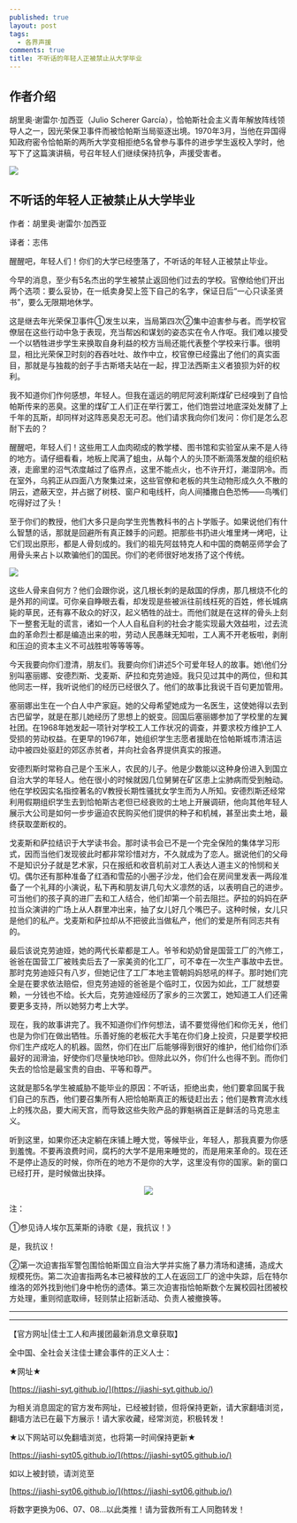 ```yaml
---
published: true
layout: post
tags:
  - 各界声援
comments: true
title: 不听话的年轻人正被禁止从大学毕业
---
```

## 作者介绍

胡里奥·谢雷尔·加西亚（Julio Scherer García），恰帕斯社会主义青年解放阵线领导人之一，因光荣保卫事件而被恰帕斯当局驱逐出境。1970年3月，当他在异国得知政府密令恰帕斯的两所大学变相拒绝5名曾参与事件的进步学生返校入学时，他写下了这篇演讲稿，号召年轻人们继续保持抗争，声援受害者。

![](https://img3.doubanio.com/view/note/l/public/p54088046.webp)

## 不听话的年轻人正被禁止从大学毕业

作者：胡里奥·谢雷尔·加西亚

译者：志伟

醒醒吧，年轻人们！你们的大学已经堕落了，不听话的年轻人正被禁止毕业。

今早的消息，至少有5名杰出的学生被禁止返回他们过去的学校。官僚给他们开出两个选项：要么妥协，在一纸卖身契上签下自己的名字，保证日后“一心只读圣贤书”，要么无限期地休学。

这是继去年光荣保卫事件①发生以来，当局第四次②集中迫害参与者。而学校官僚层在这些行动中急于表现，充当帮凶和谋划的姿态实在令人作呕。我们难以接受一个以牺牲进步学生来换取自身利益的校方当局还能代表整个学校来行事。很明显，相比光荣保卫时刻的吞吞吐吐、故作中立，校官僚已经露出了他们的真实面目，那就是与独裁的刽子手古斯塔夫站在一起，捍卫法西斯主义者狼狈为奸的权利。

我不知道你们作何感想，年轻人。但我在遥远的明尼阿波利斯煤矿已经嗅到了自恰帕斯传来的恶臭。这里的煤矿工人们正在举行罢工，他们饱尝过地底深处发酵了上千年的瓦斯，却同样对这阵恶臭忍无可忍。他们请求我向你们发问：你们是怎么忍耐下去的？

醒醒吧，年轻人们！这些用工人血肉砌成的教学楼、图书馆和实验室从来不是人待的地方。请仔细看看，地板上爬满了蛆虫，从每个人的头顶不断滴落发酸的组织粘液，走廊里的沼气浓度越过了临界点，这里不能点火，也不许开灯，潮湿阴冷。而在室外，乌鸦正从四面八方聚集过来，这些官僚和老板的共生动物形成久久不散的阴云，遮蔽天空，并占据了树枝、窗户和电线杆，向人间播撒白色恐怖——鸟嘴们吃得好过了头！

至于你们的教授，他们大多只是向学生兜售教科书的占卜学贩子。如果说他们有什么智慧的话，那就是回避所有真正棘手的问题。把那些书扔进火堆里烤一烤吧，让它们现出原形，都是人骨刻成的。我们的祖先阿兹特克人和中国的商朝巫师学会了用骨头来占卜以欺骗他们的国民。你们的老师很好地发扬了这个传统。

![](https://img3.doubanio.com/view/note/l/public/p54088473.webp)

这些人骨来自何方？他们会跟你说，这几根长刺的是敌国的俘虏，那几根烧不化的是外邦的间谍。可你亲自睁眼去看，却发现是些被派往前线枉死的百姓，修长城病毙的草民，还有寡不敌众的好汉，起义牺牲的战士。而他们就是在这样的骨头上刻下一整套无耻的谎言，诸如一个人人自私自利的社会才能实现最大效益啦，过去流血的革命烈士都是编造出来的啦，劳动人民愚昧无知啦，工人离不开老板啦，剥削和压迫的资本主义不可战胜啦等等等等。

今天我要向你们澄清，朋友们。我要向你们讲述5个可爱年轻人的故事。她\他们分别叫塞丽娜、安德烈斯、戈麦斯、萨拉和克劳迪娅。我只见过其中的两位，但和其他同志一样，我听说他们的经历已经很久了。他们的故事比我说千百句更加管用。

塞丽娜出生在一个白人中产家庭。她的父母希望她成为一名医生，这使她得以去到古巴留学，就是在那儿她经历了思想上的蜕变。回国后塞丽娜参加了学校里的左翼社团。在1968年她发起一项针对学校工人工作状况的调查，并要求校方维护工人受损的劳动权益。在更早的1967年，她组织学生志愿者援助在恰帕斯城市清洁运动中被四处驱赶的郊区赤贫者，并向社会各界提供真实的报道。

安德烈斯时常称自己是个玉米人，农民的儿子。他是少数能以这种身份进入到国立自治大学的年轻人。他在很小的时候就因几位舅舅在矿区患上尘肺病而受到触动。他在学校因实名指控著名的V教授长期性骚扰女学生而为人所知。安德烈斯还经常利用假期组织学生去到恰帕斯古老但已经衰败的土地上开展调研，他向其他年轻人展示大公司是如何一步步逼迫农民购买他们提供的种子和机械，甚至出卖土地，最终获取垄断权的。

戈麦斯和萨拉结识于大学读书会。那时读书会已不是一个完全保险的集体学习形式，因而当他们发现彼此时都非常珍惜对方，不久就成为了恋人。据说他们的父母不是知识分子就是艺术家，只在报纸和收音机前对工人表达人道主义的怜悯和关切。偶尔还有那种准备了红酒和雪茄的小圈子沙龙，他们会在房间里发表一两段准备了一个礼拜的小演说，私下再和朋友讲几句大义凛然的话，以表明自己的进步。可当他们的孩子真的进厂去和工人结合，他们却第一个前去阻拦。萨拉的妈妈在萨拉当众演讲的广场上从人群里冲出来，抽了女儿好几个嘴巴子。这种时候，女儿只是他们的私产。戈麦斯和萨拉却从不把彼此当做私产，他们的爱是所有同志共有的。

最后该说克劳迪娅，她的两代长辈都是工人。爷爷和奶奶曾是国营工厂的汽修工，爸爸在国营工厂被贱卖后去了一家美资的化工厂，可不幸在一次生产事故中去世。那时克劳迪娅只有八岁，但她记住了工厂本地主管朝妈妈怒吼的样子。那时她们完全是在要求依法赔偿，但克劳迪娅的爸爸是个临时工，仅因为如此，工厂就想耍赖，一分钱也不给。长大后，克劳迪娅经历了家乡的三次罢工，她知道工人们还需要更多支持，所以她努力考上大学。

现在，我的故事讲完了。我不知道你们作何想法，请不要觉得他们和你无关，他们也是为你们在做出牺牲。乐善好施的老板花大手笔在你们身上投资，只是要学校把你们生产成吃人的机器。固然，你们在出厂后能够得到很好的维护，他们给你们添最好的润滑油，好使你们尽量快地印钞。但除此以外，你们什么也得不到。而你们失去的恰恰是最宝贵的自由、平等和尊严。

这就是那5名学生被威胁不能毕业的原因：不听话，拒绝出卖，他们要拿回属于我们自己的东西，他们要召集所有人把恰帕斯真正的叛徒赶出去；他们是教育流水线上的残次品，要大闹天宫，而导致这些失败产品的罪魁祸首正是鲜活的马克思主义。

听到这里，如果你还决定躺在床铺上睡大觉，等候毕业，年轻人，那我真要为你感到羞愧。不要再浪费时间，腐朽的大学不是用来睡觉的，而是用来革命的。现在还不是停止造反的时候，你所在的地方不是你的大学，这里没有你的国家。新的窗口已经打开，是时候做出抉择。

<center>
  
![](https://img3.doubanio.com/view/note/l/public/p54088551.webp)

</center>

注：

①参见诗人埃尔瓦莱斯的诗歌《是，我抗议！》

是，我抗议！

②第一次迫害指军警包围恰帕斯国立自治大学并实施了暴力清场和逮捕，造成大规模死伤。第二次迫害指两名本已被释放的工人在返回工厂的途中失踪，后在特尔维洛的郊外找到他们身中枪伤的遗体。第三次迫害指恰帕斯数个左翼校园社团被校方处理，重则彻底取缔，轻则禁止招新活动、负责人被撤换等。

---



---
【官方网址|佳士工人和声援团最新消息文章获取】

全中国、全社会关注佳士建会事件的正义人士：

★网址★

[https://jiashi-syt.github.io/](https://jiashi-syt.github.io/)

为相关消息固定的官方发布网址，已经被封锁，但将保持更新，请大家翻墙浏览，翻墙方法已在最下方展示！请大家收藏，经常浏览，积极转发！


★以下网站可以免翻墙浏览，也将第一时间保持更新★

[https://jiashi-syt05.github.io/](https://jiashi-syt05.github.io/)

如以上被封锁，请浏览至

[https://jiashi-syt06.github.io/](https://jiashi-syt06.github.io/)

将数字更换为06、07、08...以此类推！请为营救所有工人同胞转发！

